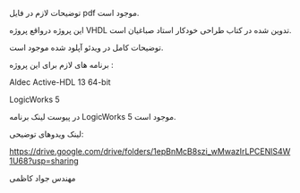 توضیحات لازم در فایل pdf موجود است.

این پروژه درواقع پروژه VHDL تدوین شده در کتاب طراحی خودکار استاد صباغیان است.

توضیحات کامل در ویدئو آپلود شده موجود است.

برنامه های لازم برای این پروژه :

Aldec Active-HDL 13 64-bit

LogicWorks 5

در پیوست لینک برنامه LogicWorks 5 موجود است.

لینک ویدوهای توضیحی:


https://drive.google.com/drive/folders/1epBnMcB8szi_wMwazIrLPCENlS4W1U68?usp=sharing

مهندس جواد کاظمی

